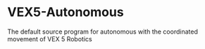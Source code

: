 # VEX5-Autonomous
The default source program for autonomous with the coordinated movement of VEX 5 Robotics
